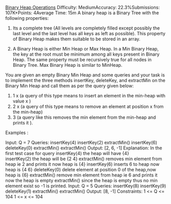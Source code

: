[Binary Heap Operations](https://www.geeksforgeeks.org/problems/operations-on-binary-min-heap/1)
Difficulty: MediumAccuracy: 22.3%Submissions: 107K+Points: 4Average Time: 15m
A binary heap is a Binary Tree with the following properties:
1) Its a complete tree (All levels are completely filled except possibly the last level and the last level has all keys as left as possible). This property of Binary Heap makes them suitable to be stored in an array.

2) A Binary Heap is either Min Heap or Max Heap. In a Min Binary Heap, the key at the root must be minimum among all keys present in Binary Heap. The same property must be recursively true for all nodes in Binary Tree. Max Binary Heap is similar to MinHeap.

You are given an empty Binary Min Heap and some queries and your task is to implement the three methods insertKey,  deleteKey,  and extractMin on the Binary Min Heap and call them as per the query given below:
1) 1  x  (a query of this type means to insert an element in the min-heap with value x )
2) 2  x  (a query of this type means to remove an element at position x from the min-heap)
3) 3  (a query like this removes the min element from the min-heap and prints it ).

Examples :

Input: 
Q = 7
Queries:
insertKey(4)
insertKey(2)
extractMin()
insertKey(6)
deleteKey(0)
extractMin()
extractMin()
Output: [2, 6, -1]
Explanation: In the first test case for
query 
insertKey(4) the heap will have  {4}  
insertKey(2) the heap will be {2 4}
extractMin() removes min element from 
             heap ie 2 and prints it
             now heap is {4} 
insertKey(6) inserts 6 to heap now heap
             is {4 6}
deleteKey(0) delete element at position 0
             of the heap,now heap is {6}
extractMin() remove min element from heap
             ie 6 and prints it  now the
             heap is empty
extractMin() since the heap is empty thus
             no min element exist so -1
             is printed.
Input:
Q = 5
Queries:
insertKey(8)
insertKey(9)
deleteKey(1)
extractMin()
extractMin()
Output: [8, -1]
Constraints:
1 <= Q <= 104
1 <= x <= 104

